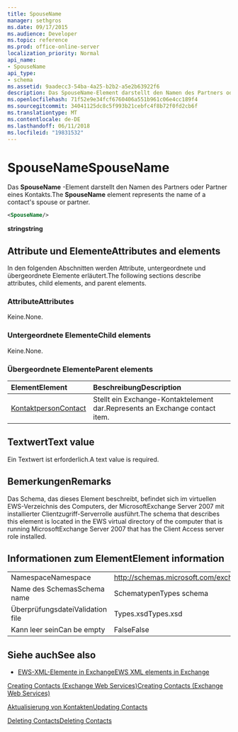 ```yaml
---
title: SpouseName
manager: sethgros
ms.date: 09/17/2015
ms.audience: Developer
ms.topic: reference
ms.prod: office-online-server
localization_priority: Normal
api_name:
- SpouseName
api_type:
- schema
ms.assetid: 9aadecc3-54ba-4a25-b2b2-a5e2b63922f6
description: Das SpouseName-Element darstellt den Namen des Partners oder Partner eines Kontakts.
ms.openlocfilehash: 71f52e9e34fcf6760406a551b961c06e4cc189f4
ms.sourcegitcommit: 34041125dc8c5f993b21cebfc4f8b72f0fd2cb6f
ms.translationtype: MT
ms.contentlocale: de-DE
ms.lasthandoff: 06/11/2018
ms.locfileid: "19831532"
---
```

# <a name="spousename"></a><span data-ttu-id="6a14f-103">SpouseName</span><span class="sxs-lookup"><span data-stu-id="6a14f-103">SpouseName</span></span>

<span data-ttu-id="6a14f-104">Das **SpouseName** -Element darstellt den Namen des Partners oder Partner eines Kontakts.</span><span class="sxs-lookup"><span data-stu-id="6a14f-104">The **SpouseName** element represents the name of a contact's spouse or partner.</span></span> 
  
```xml
<SpouseName/>
```

 <span data-ttu-id="6a14f-105">**string**</span><span class="sxs-lookup"><span data-stu-id="6a14f-105">**string**</span></span>
## <a name="attributes-and-elements"></a><span data-ttu-id="6a14f-106">Attribute und Elemente</span><span class="sxs-lookup"><span data-stu-id="6a14f-106">Attributes and elements</span></span>

<span data-ttu-id="6a14f-107">In den folgenden Abschnitten werden Attribute, untergeordnete und übergeordnete Elemente erläutert.</span><span class="sxs-lookup"><span data-stu-id="6a14f-107">The following sections describe attributes, child elements, and parent elements.</span></span>
  
### <a name="attributes"></a><span data-ttu-id="6a14f-108">Attribute</span><span class="sxs-lookup"><span data-stu-id="6a14f-108">Attributes</span></span>

<span data-ttu-id="6a14f-109">Keine.</span><span class="sxs-lookup"><span data-stu-id="6a14f-109">None.</span></span>
  
### <a name="child-elements"></a><span data-ttu-id="6a14f-110">Untergeordnete Elemente</span><span class="sxs-lookup"><span data-stu-id="6a14f-110">Child elements</span></span>

<span data-ttu-id="6a14f-111">Keine.</span><span class="sxs-lookup"><span data-stu-id="6a14f-111">None.</span></span>
  
### <a name="parent-elements"></a><span data-ttu-id="6a14f-112">Übergeordnete Elemente</span><span class="sxs-lookup"><span data-stu-id="6a14f-112">Parent elements</span></span>

|<span data-ttu-id="6a14f-113">**Element**</span><span class="sxs-lookup"><span data-stu-id="6a14f-113">**Element**</span></span>|<span data-ttu-id="6a14f-114">**Beschreibung**</span><span class="sxs-lookup"><span data-stu-id="6a14f-114">**Description**</span></span>|
|:-----|:-----|
|[<span data-ttu-id="6a14f-115">Kontaktperson</span><span class="sxs-lookup"><span data-stu-id="6a14f-115">Contact</span></span>](contact.md) <br/> |<span data-ttu-id="6a14f-116">Stellt ein Exchange-Kontaktelement dar.</span><span class="sxs-lookup"><span data-stu-id="6a14f-116">Represents an Exchange contact item.</span></span>  <br/> |
   
## <a name="text-value"></a><span data-ttu-id="6a14f-117">Textwert</span><span class="sxs-lookup"><span data-stu-id="6a14f-117">Text value</span></span>

<span data-ttu-id="6a14f-118">Ein Textwert ist erforderlich.</span><span class="sxs-lookup"><span data-stu-id="6a14f-118">A text value is required.</span></span>
  
## <a name="remarks"></a><span data-ttu-id="6a14f-119">Bemerkungen</span><span class="sxs-lookup"><span data-stu-id="6a14f-119">Remarks</span></span>

<span data-ttu-id="6a14f-120">Das Schema, das dieses Element beschreibt, befindet sich im virtuellen EWS-Verzeichnis des Computers, der MicrosoftExchange Server 2007 mit installierter Clientzugriff-Serverrolle ausführt.</span><span class="sxs-lookup"><span data-stu-id="6a14f-120">The schema that describes this element is located in the EWS virtual directory of the computer that is running MicrosoftExchange Server 2007 that has the Client Access server role installed.</span></span>
  
## <a name="element-information"></a><span data-ttu-id="6a14f-121">Informationen zum Element</span><span class="sxs-lookup"><span data-stu-id="6a14f-121">Element information</span></span>

|||
|:-----|:-----|
|<span data-ttu-id="6a14f-122">Namespace</span><span class="sxs-lookup"><span data-stu-id="6a14f-122">Namespace</span></span>  <br/> |http://schemas.microsoft.com/exchange/services/2006/types  <br/> |
|<span data-ttu-id="6a14f-123">Name des Schemas</span><span class="sxs-lookup"><span data-stu-id="6a14f-123">Schema name</span></span>  <br/> |<span data-ttu-id="6a14f-124">Schematypen</span><span class="sxs-lookup"><span data-stu-id="6a14f-124">Types schema</span></span>  <br/> |
|<span data-ttu-id="6a14f-125">Überprüfungsdatei</span><span class="sxs-lookup"><span data-stu-id="6a14f-125">Validation file</span></span>  <br/> |<span data-ttu-id="6a14f-126">Types.xsd</span><span class="sxs-lookup"><span data-stu-id="6a14f-126">Types.xsd</span></span>  <br/> |
|<span data-ttu-id="6a14f-127">Kann leer sein</span><span class="sxs-lookup"><span data-stu-id="6a14f-127">Can be empty</span></span>  <br/> |<span data-ttu-id="6a14f-128">False</span><span class="sxs-lookup"><span data-stu-id="6a14f-128">False</span></span>  <br/> |
   
## <a name="see-also"></a><span data-ttu-id="6a14f-129">Siehe auch</span><span class="sxs-lookup"><span data-stu-id="6a14f-129">See also</span></span>



- [<span data-ttu-id="6a14f-130">EWS-XML-Elemente in Exchange</span><span class="sxs-lookup"><span data-stu-id="6a14f-130">EWS XML elements in Exchange</span></span>](ews-xml-elements-in-exchange.md)


[<span data-ttu-id="6a14f-131">Creating Contacts (Exchange Web Services)</span><span class="sxs-lookup"><span data-stu-id="6a14f-131">Creating Contacts (Exchange Web Services)</span></span>](http://msdn.microsoft.com/library/4845917e-70d1-481c-bbd7-011ec6571789%28Office.15%29.aspx)
  
[<span data-ttu-id="6a14f-132">Aktualisierung von Kontakten</span><span class="sxs-lookup"><span data-stu-id="6a14f-132">Updating Contacts</span></span>](http://msdn.microsoft.com/library/9a865953-b94a-4229-b632-2dee433314be%28Office.15%29.aspx)
  
[<span data-ttu-id="6a14f-133">Deleting Contacts</span><span class="sxs-lookup"><span data-stu-id="6a14f-133">Deleting Contacts</span></span>](http://msdn.microsoft.com/library/fcc3dc84-cd3e-455e-a1a7-ae6921c9b588%28Office.15%29.aspx)


